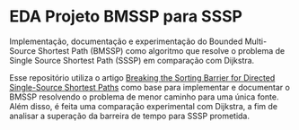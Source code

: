 # EDA Projeto BMSSP para SSSP
Implementação, documentação e experimentação do Bounded Multi-Source Shortest Path (BMSSP) como algoritmo que resolve o problema de Single Source Shortest Path (SSSP) em comparação com Dijkstra.

Esse repositório utiliza o artigo [Breaking the Sorting Barrier for Directed Single-Source Shortest Paths](https://arxiv.org/abs/2504.17033) como base para implementar e documentar o BMSSP resolvendo o problema de menor caminho para uma única fonte. Além disso, é feita uma comparação experimental com Dijkstra, a fim de analisar a superação da barreira de tempo para SSSP prometida.
